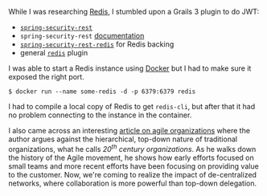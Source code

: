 While I was researching [Redis](http://redis.io/), I stumbled upon a Grails 3
plugin to do JWT:

- [`spring-security-rest`](https://grails.org/plugins.html#plugin/spring-security-rest)
- `spring-security-rest` [documentation](http://alvarosanchez.github.io/grails-spring-security-rest/latest/docs/)
- [`spring-security-rest-redis`](https://grails.org/plugins.html#plugin/spring-security-rest-redis) for Redis backing
- general [`redis`](https://grails.org/plugins.html#plugin/redis) plugin

I was able to start a Redis instance using [Docker](https://www.docker.com/)
but I had to make sure it exposed the right port.

    $ docker run --name some-redis -d -p 6379:6379 redis

I had to compile a local copy of Redis to get `redis-cli`, but after that it had
no problem connecting to the instance in the container.

I also came across an interesting
[article on agile organizations](http://www.forbes.com/sites/stevedenning/2016/09/08/explaining-agile/)
where the author argues against the hierarchical, top-down nature of traditional
organizations, what he calls _20<sup>th</sup> century organizations_.  As he
walks down the history of the Agile movement, he shows how early efforts focused
on small teams and more recent efforts have been focusing on providing value to
the customer.  Now, we're coming to realize the impact of de-centralized
networks, where collaboration is more powerful than top-down delegation.
